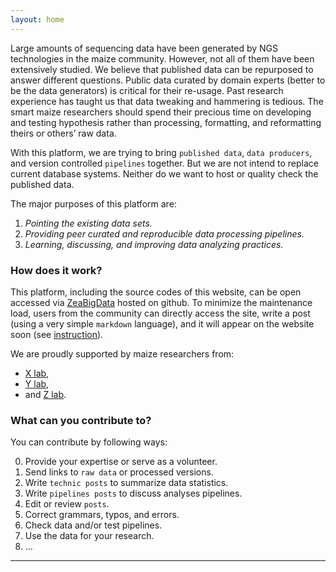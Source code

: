 ```yaml
---
layout: home
---
```



Large amounts of sequencing data have been generated by NGS technologies in the maize community.
However, not all of them have been extensively studied. We believe that published data can be repurposed to answer different questions. Public data curated by domain experts (better to be the data generators) is critical for their re-usage. Past research experience has taught us that data tweaking and hammering is tedious. The smart maize researchers should spend their precious time on developing and testing hypothesis rather than processing, formatting, and reformatting theirs or others’ raw data.

With this platform, we are trying to bring `published data`, `data producers`, and version controlled `pipelines` together.
But we are not intend to replace current database systems. Neither do we want to host or quality check the published data.  

The major purposes of this platform are:  

1. *Pointing the existing data sets.*   
2. *Providing peer curated and reproducible data processing pipelines.*   
3. *Learning, discussing, and improving data analyzing practices.*


### How does it work?

This platform, including the source codes of this website, can be open accessed via  [ZeaBigData](https://github.com/ZeaBigData) hosted on github.
To minimize the maintenance load, users from the community can directly access the site, write a post (using a very simple `markdown` language), and it will appear on the website soon (see [instruction]()).


We are proudly supported by maize researchers from:  
- [X lab](),  
- [Y lab](),  
- and [Z lab]().  


### What can you contribute to?

You can contribute by following ways:

0. Provide your expertise or serve as a volunteer.
1. Send links to `raw data` or processed versions.  
2. Write `technic posts` to summarize data statistics.  
3. Write `pipelines posts` to discuss analyses pipelines.  
4. Edit or review `posts`.  
5. Correct grammars, typos, and errors.   
6. Check data and/or test pipelines.  
7. Use the data for your research.  
7. ...  


---
